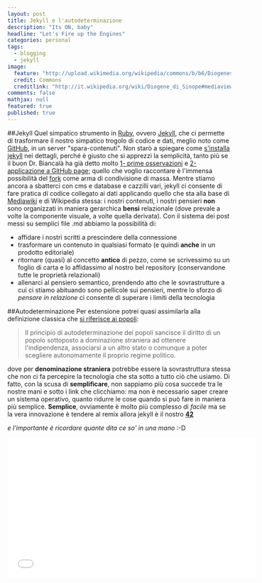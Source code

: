 ```yaml
---
layout: post
title: Jekyll e l'autodeterminazione
description: "Its ON, baby"
headline: "Let's Fire up the Engines"
categories: personal
tags: 
  - blogging
  - jekyll
image: 
  feature: "http://upload.wikimedia.org/wikipedia/commons/b/b6/Diogenes_looking_for_a_man_-_attributed_to_JHW_Tischbein.jpg"
  credit: Commons
  creditlink: "http://it.wikipedia.org/wiki/Diogene_di_Sinope#mediaviewer/File:Diogenes_looking_for_a_man_-_attributed_to_JHW_Tischbein.jpg"
comments: false
mathjax: null
featured: true
published: true
---
```

##Jekyll
Quel simpatico strumento in [Ruby](https://www.ruby-lang.org/it/), ovvero [Jekyll](http://jekyllrb.com/), che ci permette di trasformare il nostro simpatico trogolo di codice e dati, meglio noto come [GitHub](https://github.com/lucacorsato), in un server "spara-contenuti".
Non starò a spiegare come [s'installa jekyll](http://jekyllrb.com/docs/installation/) nei dettagli, perché è giusto che si apprezzi la semplicità, tanto più se il buon Dr. Biancalà ha già detto molto [1- prime osservazioni](http://dottorblaster.it/2014/09/addio-wordpress-benvenuto-jekyll/) e [2-applicazione a GitHub page](http://dottorblaster.it/2014/09/jekyll-github-pages-impostare-dominio/); quello che voglio raccontare è l'immensa possibilità del [fork](http://it.wikipedia.org/wiki/Fork_%28sviluppo_software%29) come arma di condivisione di massa.
Mentre stiamo ancora a sbatterci con cms e database e cazzilli vari, jekyll ci consente di fare pratica di codice collegato ai dati applicando quello che sta alla base di [Mediawiki](https://www.mediawiki.org/wiki/MediaWiki) e di Wikipedia stessa: i nostri contenuti, i nostri pensieri **non** sono organizzati in maniera gerarchica **bensì** relazionale (dove prevale a volte la componente visuale, a volte quella derivata).
Con il sistema dei post messi su semplici file .md abbiamo la possibilità di:

-  affidare i nostri scritti a prescindere della connessione
-  trasformare un contenuto in qualsiasi formato (e quindi **anche** in un prodotto editoriale)
-  ritornare (quasi) al concetto **antico** di pezzo, come se scrivessimo su un foglio di carta e lo affidassimo al nostro bel repository (conservandone tutte le proprietà relazionali)
-  allenarci al pensiero semantico, prendendo atto che le sovrastrutture a cui ci stiamo abituando sono pellicole sui pensieri, mentre lo sforzo di *pensare in relazione* ci consente di superare i limiti della tecnologia

##Autodeterminazione
Per estensione potrei quasi assimilarla alla definizione classica che [si riferisce ai popoli](http://it.wikipedia.org/wiki/Autodeterminazione_dei_popoli):
>Il principio di autodeterminazione dei popoli sancisce il diritto di un popolo sottoposto a dominazione straniera ad ottenere l'indipendenza, associarsi a un altro stato o comunque a poter scegliere autonomamente il proprio regime politico.

dove per **denominazione straniera** potrebbe essere la sovrastruttura stessa che non ci fa percepire la tecnologia che sta sotto a tutto ciò che usiamo. Di fatto, con la scusa di **semplificare**, non sappiamo più cosa succede tra le nostre mani e sotto i link che clicchiamo: ma non è necessario saper creare un sistema operativo, quanto ridurre le cose quando si può fare in maniera più semplice.
**Semplice**, ovviamente è molto più complesso di *facile* ma se la vera innovazione è tendere al remix allora jekyll è il nostro **[42](http://it.wikipedia.org/wiki/Risposta_alla_domanda_fondamentale_sulla_vita,_l%27universo_e_tutto_quanto)**

*e l'importante è ricordare quante dita ce so' in una mano* :-D

<iframe width="560" height="315" src="//www.youtube.com/embed/mCbUYPCMNfU" frameborder="0" allowfullscreen></iframe>
